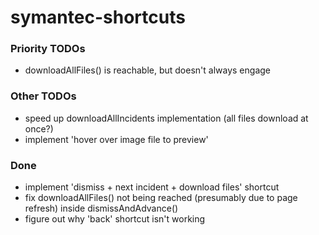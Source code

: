 # symantec-shortcuts

### Priority TODOs

-   downloadAllFiles() is reachable, but doesn't always engage

### Other TODOs

-   speed up downloadAllIncidents implementation (all files download at once?)
-   implement 'hover over image file to preview'

### Done

-   implement 'dismiss + next incident + download files' shortcut
-   fix downloadAllFiles() not being reached (presumably due to page refresh) inside dismissAndAdvance()
-   figure out why 'back' shortcut isn't working
